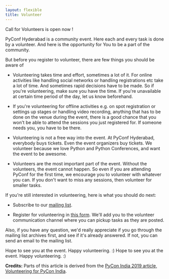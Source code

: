 ```yaml
---
layout: flexible
title: Volunteer
---
```


<!-- call for volunteers placeholder -->
<div class="alert alert-info text-center" role="alert">
    <p>Call for Volunteers is open now !</p>
</div>

<!-- <div class="alert alert-info text-center" role="alert">
    <p>Thanks to all the Volunteers who are doing a great work to organize <b>PyConf Hyderabad 2017</b>.</p>
    <p>Call for Volunteers is <b>Closed now</b>.</p>
    <p>If you want to attend <b>PyConf Hyderabad 2017</b> you can buy tickets from <a
            href="http://pyconf.hydpy.org/#tickets">this link</a>.</p>
</div> -->
    
PyConf Hyderabad is a community event. Here each and every task is done by a volunteer. And here is the opportunity for You to be a part of the community.

But before you register to volunteer, there are few things you should be aware of

- Volunteering takes time and effort, sometimes a lot of it. For online activities like handling social networks or handling registrations etc take a lot of time. And sometimes rapid decisions have to be made. So if you're volunteering, make sure you have the time. If you're unavailable at certain time period of the day, let us know beforehand.

- If you're volunteering for offline activities e.g. on spot registration or settings up stages or handling video recording, anything that has to be done on the venue during the event, there is a good chance that you won't be able to attend the sessions you just registered for. If someone needs you, you have to be there.

- Volunteering is not a free way into the event. At PyConf Hyderabad, everybody buys tickets. Even the event organizers buy tickets. We volunteer because we love Python and Python Conferences, and want the event to be awesome.

- Volunteers are the most important part of the event. Without the volunteers, the event cannot happen. So even if you are attending PyConf for the first time, we encourage you to volunteer with whatever you can. If you don't want to miss any sessions, then volunteer for smaller tasks.

If you're still interested in volunteering, here is what you should do next:

- Subscribe to our [mailing list](https://mail.python.org/mm3/mailman3/lists/hydpy.python.org/).

- Register for volunteering in [this form](https://forms.gle/qiKhorSfMjbWCN7Y7). We'll add you to the volunteer communication channel where you can pickup tasks as they are posted.

Also, if you have any question, we'd really appreciate if you go through the mailing list archives first, and see if it's already answered. If not, you can send an email to the mailing list.

Hope to see you at the event. Happy volunteering. :)
Hope to see you at the event. Happy volunteering. :)

**Credits:** Parts of this article is derived from the [PyCon India 2019 article, Volunteering for PyCon India](https://in.pycon.org/blog/2019/volunteering-for-pycon-india-2019.html).
